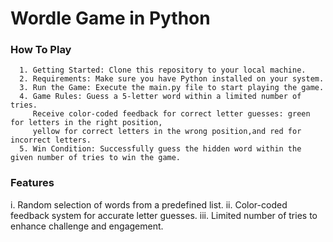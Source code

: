 # Wordle Game in Python

### How To Play
```
  1. Getting Started: Clone this repository to your local machine.
  2. Requirements: Make sure you have Python installed on your system.
  3. Run the Game: Execute the main.py file to start playing the game.
  4. Game Rules: Guess a 5-letter word within a limited number of tries.
     Receive color-coded feedback for correct letter guesses: green for letters in the right position,
     yellow for correct letters in the wrong position,and red for incorrect letters.
  5. Win Condition: Successfully guess the hidden word within the given number of tries to win the game.
```

### Features

  i.   Random selection of words from a predefined list.
  ii.  Color-coded feedback system for accurate letter guesses.
  iii. Limited number of tries to enhance challenge and engagement.
